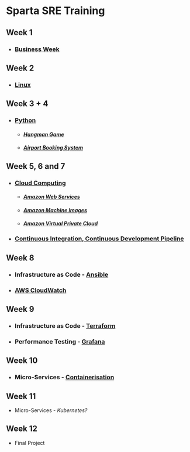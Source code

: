 # Sparta SRE Training


## Week 1

- ### [Business Week](https://github.com/andujiuba/Business_Week)

## Week 2

- ### [Linux](https://github.com/andujiuba/Learning_Linux)

## Week 3 + 4

- ### [Python](https://github.com/andujiuba/Python_Introduction)
  - #### *[Hangman Game](https://github.com/andujiuba/Hangman_Game)*
  - #### *[Airport Booking System](https://github.com/om1chael/Airport-Booking-System)*

## Week 5, 6 and 7

- ### [Cloud Computing](https://github.com/andujiuba/cloud_computing_intro)
  - #### *[Amazon Web Services](https://github.com/andujiuba/cloud_computing_AWS)*
  - #### *[Amazon Machine Images](https://github.com/andujiuba/cloud_computing_AMI)*
  - #### *[Amazon Virtual Private Cloud](https://github.com/andujiuba/AWS_VPC_Networking)*
- ### [Continuous Integration, Continuous Development Pipeline](https://github.com/andujiuba/SSH_Keys_and_CICD_Pipeline)

## Week 8

- ### Infrastructure as Code - [Ansible](https://github.com/andujiuba/IAC_Ansible)
- ### [AWS CloudWatch](https://github.com/andujiuba/AWS_Cloud_Watch)

## Week 9

- ### Infrastructure as Code - [Terraform](https://github.com/andujiuba/IAC_Terraform)
- ### Performance Testing - [Grafana](https://github.com/andujiuba/SRE_Grafana)

## Week 10

- ### Micro-Services - [Containerisation](https://github.com/andujiuba/Micro_Services_Docker)

## Week 11

- Micro-Services - *Kubernetes?*

## Week 12

- Final Project
